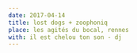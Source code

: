 ```yaml
---
date: 2017-04-14
title: lost dogs + zoophoniq
place: les agités du bocal, rennes
with: il est chelou ton son - dj
---
```

